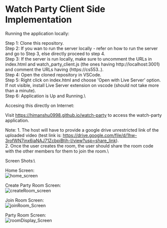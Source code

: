 # Watch Party Client Side Implementation

Running the application locally:

Step 1: Clone this repository.\
Step 2: If you wan to run the server locally - refer on how to run the server <here> and go to Step 3, else directly proceed to step 4.\
Step 3: If the server is run locally, make sure to uncomment the URLs in index.html and watch_party_client.js (the ones having http://localhost:3001) and comment the URLs having (https://cs553..).\
Step 4: Open the cloned repository in VSCode.\
Step 5: Right click on index.html and choose 'Open with Live Server' option. If not visible, install Live Server extension on vscode (should not take more than a minute).\
Step 6: Application is Up and Running.\

Accesing this directly on Internet:

Visit https://himanshu0998.github.io/watch-party to access the watch-party application.

Note:
    1. The host will have to provide a google drive unrestricted link of the uploaded video (test link is: https://drive.google.com/file/d/1hw-3rofWN7inx6iaNAJ71ZcbpiBtjh-I/view?usp=share_link).\
    2. Once the user creates the room, the user should share the room code with the other members for them to join the room.\


Screen Shots:\

Home Screen:\
![home_screen](https://user-images.githubusercontent.com/32167888/236703027-277ee625-a28e-46da-9340-e81cfa328fc3.png)

Create Party Room Screen:\
![createRoom_screen](https://user-images.githubusercontent.com/32167888/236703033-1c407530-89cf-4834-b776-1db2e938341f.png)

Join Room Screen:\
![joinRoom_Screen](https://user-images.githubusercontent.com/32167888/236703036-ecf195c7-7292-4384-a3d0-0bf36f8251bc.png)

Party Room Screen:\
![roomDisplay_Screen](https://user-images.githubusercontent.com/32167888/236703044-703fb049-21b5-410c-ad61-520c6a848dc9.png)
